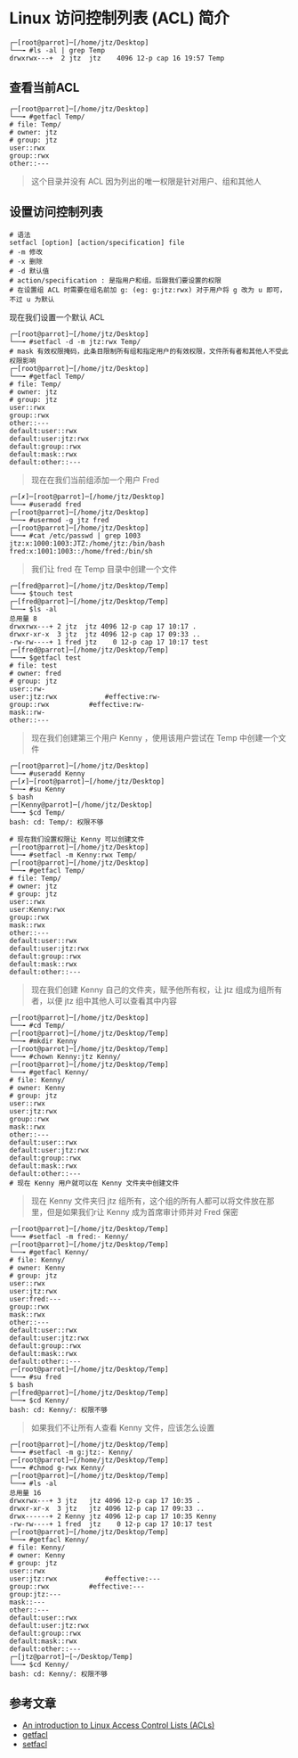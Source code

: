 # Linux 访问控制列表 (ACL) 简介

```shell
┌─[root@parrot]─[/home/jtz/Desktop]
└──╼ #ls -al | grep Temp
drwxrwx---+  2 jtz  jtz    4096 12-р сар 16 19:57 Temp
```

## 查看当前ACL

```shell
┌─[root@parrot]─[/home/jtz/Desktop]
└──╼ #getfacl Temp/
# file: Temp/
# owner: jtz
# group: jtz
user::rwx
group::rwx
other::---

```

> 这个目录并没有 ACL 因为列出的唯一权限是针对用户、组和其他人

## 设置访问控制列表

```shell
# 语法
setfacl [option] [action/specification] file
# -m 修改
# -x 删除
# -d 默认值
# action/specification : 是指用户和组，后跟我们要设置的权限
# 在设置组 ACL 时需要在组名前加 g: (eg: g:jtz:rwx) 对于用户将 g 改为 u 即可，不过 u 为默认
```

现在我们设置一个默认 ACL

```shell
┌─[root@parrot]─[/home/jtz/Desktop]
└──╼ #setfacl -d -m jtz:rwx Temp/
# mask 有效权限掩码，此条目限制所有组和指定用户的有效权限，文件所有者和其他人不受此权限影响
┌─[root@parrot]─[/home/jtz/Desktop]
└──╼ #getfacl Temp/
# file: Temp/
# owner: jtz
# group: jtz
user::rwx
group::rwx
other::---
default:user::rwx
default:user:jtz:rwx
default:group::rwx
default:mask::rwx
default:other::---
```

> 现在在我们当前组添加一个用户 Fred

```shell
┌─[✗]─[root@parrot]─[/home/jtz/Desktop]
└──╼ #useradd fred
┌─[root@parrot]─[/home/jtz/Desktop]
└──╼ #usermod -g jtz fred
┌─[root@parrot]─[/home/jtz/Desktop]
└──╼ #cat /etc/passwd | grep 1003
jtz:x:1000:1003:JTZ:/home/jtz:/bin/bash
fred:x:1001:1003::/home/fred:/bin/sh
```

> 我们让 fred 在 Temp 目录中创建一个文件

```shell
┌─[fred@parrot]─[/home/jtz/Desktop/Temp]
└──╼ $touch test
┌─[fred@parrot]─[/home/jtz/Desktop/Temp]
└──╼ $ls -al
总用量 8
drwxrwx---+ 2 jtz  jtz 4096 12-р сар 17 10:17 .
drwxr-xr-x  3 jtz  jtz 4096 12-р сар 17 09:33 ..
-rw-rw----+ 1 fred jtz    0 12-р сар 17 10:17 test
┌─[fred@parrot]─[/home/jtz/Desktop/Temp]
└──╼ $getfacl test 
# file: test
# owner: fred
# group: jtz
user::rw-
user:jtz:rwx			#effective:rw-
group::rwx			#effective:rw-
mask::rw-
other::---
```

> 现在我们创建第三个用户 Kenny ，使用该用户尝试在 Temp 中创建一个文件

```shell
┌─[root@parrot]─[/home/jtz/Desktop]
└──╼ #useradd Kenny
┌─[✗]─[root@parrot]─[/home/jtz/Desktop]
└──╼ #su Kenny
$ bash
┌─[Kenny@parrot]─[/home/jtz/Desktop]
└──╼ $cd Temp/
bash: cd: Temp/: 权限不够

# 现在我们设置权限让 Kenny 可以创建文件
┌─[root@parrot]─[/home/jtz/Desktop]
└──╼ #setfacl -m Kenny:rwx Temp/
┌─[root@parrot]─[/home/jtz/Desktop]
└──╼ #getfacl Temp/
# file: Temp/
# owner: jtz
# group: jtz
user::rwx
user:Kenny:rwx
group::rwx
mask::rwx
other::---
default:user::rwx
default:user:jtz:rwx
default:group::rwx
default:mask::rwx
default:other::---
```

> 现在我们创建 Kenny 自己的文件夹，赋予他所有权，让 jtz 组成为组所有者，以便 jtz 组中其他人可以查看其中内容

```shell
┌─[root@parrot]─[/home/jtz/Desktop]
└──╼ #cd Temp/
┌─[root@parrot]─[/home/jtz/Desktop/Temp]
└──╼ #mkdir Kenny
┌─[root@parrot]─[/home/jtz/Desktop/Temp]
└──╼ #chown Kenny:jtz Kenny/
┌─[root@parrot]─[/home/jtz/Desktop/Temp]
└──╼ #getfacl Kenny/
# file: Kenny/
# owner: Kenny
# group: jtz
user::rwx
user:jtz:rwx
group::rwx
mask::rwx
other::---
default:user::rwx
default:user:jtz:rwx
default:group::rwx
default:mask::rwx
default:other::---
# 现在 Kenny 用户就可以在 Kenny 文件夹中创建文件
```

> 现在 Kenny 文件夹归 jtz 组所有，这个组的所有人都可以将文件放在那里，但是如果我们r让 Kenny 成为首席审计师并对 Fred 保密

```shell
┌─[root@parrot]─[/home/jtz/Desktop/Temp]
└──╼ #setfacl -m fred:- Kenny/
┌─[root@parrot]─[/home/jtz/Desktop/Temp]
└──╼ #getfacl Kenny/
# file: Kenny/
# owner: Kenny
# group: jtz
user::rwx
user:jtz:rwx
user:fred:---
group::rwx
mask::rwx
other::---
default:user::rwx
default:user:jtz:rwx
default:group::rwx
default:mask::rwx
default:other::---
┌─[root@parrot]─[/home/jtz/Desktop/Temp]
└──╼ #su fred
$ bash
┌─[fred@parrot]─[/home/jtz/Desktop/Temp]
└──╼ $cd Kenny/
bash: cd: Kenny/: 权限不够
```

> 如果我们不让所有人查看 Kenny 文件，应该怎么设置

```shell
┌─[root@parrot]─[/home/jtz/Desktop/Temp]
└──╼ #setfacl -m g:jtz:- Kenny/
┌─[root@parrot]─[/home/jtz/Desktop/Temp]
└──╼ #chmod g-rwx Kenny/
┌─[root@parrot]─[/home/jtz/Desktop/Temp]
└──╼ #ls -al
总用量 16
drwxrwx---+ 3 jtz   jtz 4096 12-р сар 17 10:35 .
drwxr-xr-x  3 jtz   jtz 4096 12-р сар 17 09:33 ..
drwx------+ 2 Kenny jtz 4096 12-р сар 17 10:35 Kenny
-rw-rw----+ 1 fred  jtz    0 12-р сар 17 10:17 test
┌─[root@parrot]─[/home/jtz/Desktop/Temp]
└──╼ #getfacl Kenny/
# file: Kenny/
# owner: Kenny
# group: jtz
user::rwx
user:jtz:rwx			#effective:---
group::rwx			#effective:---
group:jtz:---
mask::---
other::---
default:user::rwx
default:user:jtz:rwx
default:group::rwx
default:mask::rwx
default:other::---
┌─[jtz@parrot]─[~/Desktop/Temp]
└──╼ $cd Kenny/
bash: cd: Kenny/: 权限不够
```

## 参考文章

* [An introduction to Linux Access Control Lists (ACLs)](https://www.redhat.com/sysadmin/linux-access-control-lists)
* [getfacl](https://linux.die.net/man/1/getfacl)
* [setfacl](https://linux.die.net/man/1/setfacl)
